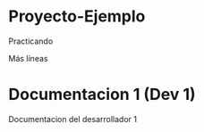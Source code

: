 # Proyecto-Ejemplo
Practicando

Más líneas

# Documentacion 1 (Dev 1)
Documentacion del desarrollador 1